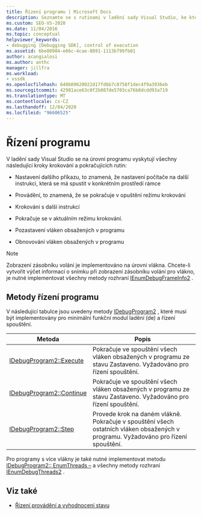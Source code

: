 ```yaml
---
title: Řízení programu | Microsoft Docs
description: Seznamte se s rutinami v ladění sady Visual Studio, ke kterým dochází na úrovni programu, jako je spouštění, krokování, pokračování a pozastavení a obnovení vláken.
ms.custom: SEO-VS-2020
ms.date: 11/04/2016
ms.topic: conceptual
helpviewer_keywords:
- debugging [Debugging SDK], control of execution
ms.assetid: 6be80904-e66c-4cae-8891-1113b799fb01
author: acangialosi
ms.author: anthc
manager: jillfra
ms.workload:
- vssdk
ms.openlocfilehash: 640b09620022d17fd6b7c8758f1dec4f9a3936eb
ms.sourcegitcommit: 42981ace63c0f2b087de5703ca76b8dcdd93a719
ms.translationtype: MT
ms.contentlocale: cs-CZ
ms.lasthandoff: 12/04/2020
ms.locfileid: "96606525"
---
```

# <a name="program-control"></a>Řízení programu
V ladění sady Visual Studio se na úrovni programu vyskytují všechny následující kroky krokování a pokračujících rutin:

- Nastavení dalšího příkazu, to znamená, že nastavení počítače na další instrukci, která se má spustit v konkrétním prostředí rámce

- Provádění, to znamená, že se pokračuje v opuštění režimu krokování

- Krokování s další instrukcí

- Pokračuje se v aktuálním režimu krokování.

- Pozastavení vláken obsažených v programu

- Obnovování vláken obsažených v programu

> [!NOTE]
> Zobrazení zásobníku volání je implementováno na úrovni vlákna. Chcete-li vytvořit výčet informací o snímku při zobrazení zásobníku volání pro vlákno, je nutné implementovat všechny metody rozhraní [IEnumDebugFrameInfo2](../../extensibility/debugger/reference/ienumdebugframeinfo2.md) .

## <a name="methods-of-program-control"></a>Metody řízení programu
 V následující tabulce jsou uvedeny metody [IDebugProgram2](../../extensibility/debugger/reference/idebugprogram2.md) , které musí být implementovány pro minimální funkční modul ladění (de) a řízení spouštění.

|Metoda|Popis|
|------------|-----------------|
|[IDebugProgram2::Execute](../../extensibility/debugger/reference/idebugprogram2-execute.md)|Pokračuje ve spouštění všech vláken obsažených v programu ze stavu Zastaveno. Vyžadováno pro řízení spouštění.|
|[IDebugProgram2::Continue](../../extensibility/debugger/reference/idebugprogram2-continue.md)|Pokračuje ve spouštění všech vláken obsažených v programu ze stavu Zastaveno. Vyžadováno pro řízení spouštění.|
|[IDebugProgram2::Step](../../extensibility/debugger/reference/idebugprogram2-step.md)|Provede krok na daném vlákně. Pokračuje v spouštění všech ostatních vláken obsažených v programu. Vyžadováno pro řízení spouštění.|

 Pro programy s více vlákny je také nutné implementovat metodu [IDebugProgram2:: EnumThreads –](../../extensibility/debugger/reference/idebugprogram2-enumthreads.md) a všechny metody rozhraní [IEnumDebugThreads2](../../extensibility/debugger/reference/ienumdebugthreads2.md) .

## <a name="see-also"></a>Viz také
- [Řízení provádění a vyhodnocení stavu](../../extensibility/debugger/execution-control-and-state-evaluation.md)
